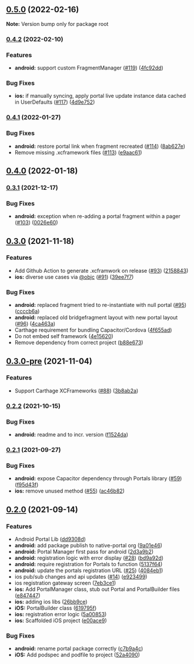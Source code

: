 ## [0.5.0](https://github.com/ionic-team/ionic-portals/compare/0.4.2...0.5.0) (2022-02-16)

**Note:** Version bump only for package root

### [0.4.2](https://github.com/ionic-team/ionic-portals/compare/0.4.1...0.4.2) (2022-02-10)


### Features

* **android:** support custom FragmentManager ([#119](https://github.com/ionic-team/ionic-portals/issues/119)) ([4fc92dd](https://github.com/ionic-team/ionic-portals/commit/4fc92dde2389978b8fe521aa9ae718246b00f0c4))


### Bug Fixes

* **ios:** if manually syncing, apply portal live update instance data cached in UserDefaults ([#117](https://github.com/ionic-team/ionic-portals/issues/117)) ([4d9e752](https://github.com/ionic-team/ionic-portals/commit/4d9e752dc917ffb73902becf97c4910ae8816c76))

### [0.4.1](https://github.com/ionic-team/ionic-portals/compare/0.4.0...0.4.1) (2022-01-27)


### Bug Fixes

* **android:** restore portal link when fragment recreated ([#114](https://github.com/ionic-team/ionic-portals/issues/114)) ([8ab627e](https://github.com/ionic-team/ionic-portals/commit/8ab627e3ae7af079a095e9deb5a59e13ec7ceffa))
* Remove missing .xcframework files ([#113](https://github.com/ionic-team/ionic-portals/issues/113)) ([e9aac61](https://github.com/ionic-team/ionic-portals/commit/e9aac611ebe05d5d52f503486ac26eb6a7f25709))

## [0.4.0](https://github.com/ionic-team/ionic-portals/compare/0.3.1...0.4.0) (2022-01-18)

### [0.3.1](https://github.com/ionic-team/ionic-portals/compare/0.3.0...0.3.1) (2021-12-17)


### Bug Fixes

* **android:** exception when re-adding a portal fragment within a pager ([#103](https://github.com/ionic-team/ionic-portals/issues/103)) ([0026e60](https://github.com/ionic-team/ionic-portals/commit/0026e601ba6c847e463de010b21ce203389f9ce1))

## [0.3.0](https://github.com/ionic-team/ionic-portals/compare/0.3.0-pre...0.3.0) (2021-11-18)


### Features

* Add Github Action to generate .xcframwork on release ([#93](https://github.com/ionic-team/ionic-portals/issues/93)) ([2158843](https://github.com/ionic-team/ionic-portals/commit/215884321f037feeea07a8cb09246bc1264b8d19))
* **ios:** diverse use cases via [@objc](https://github.com/objc) ([#91](https://github.com/ionic-team/ionic-portals/issues/91)) ([39ee7f7](https://github.com/ionic-team/ionic-portals/commit/39ee7f7d2945420a7e3ef24064ea951f2c7e0e48))


### Bug Fixes

* **android:** replaced fragment tried to re-instantiate with null portal ([#95](https://github.com/ionic-team/ionic-portals/issues/95)) ([ccccb6a](https://github.com/ionic-team/ionic-portals/commit/ccccb6a5a7eba8f235a7674518a62add2f2c1670))
* **android:** replaced old bridgefragment layout with new portal layout ([#96](https://github.com/ionic-team/ionic-portals/issues/96)) ([4ca463a](https://github.com/ionic-team/ionic-portals/commit/4ca463ab8cfff70e783b99ac5231f339508b2265))
* Carthage requirement for bundling Capacitor/Cordova ([4f655ad](https://github.com/ionic-team/ionic-portals/commit/4f655adbb1279a808e26c32a252cb46bcb96eb04))
* Do not embed self framework ([4e15620](https://github.com/ionic-team/ionic-portals/commit/4e15620ee4872c4f047597d73cffadf8b21b9cca))
* Remove dependency from correct project ([b88e673](https://github.com/ionic-team/ionic-portals/commit/b88e67367d140016fb2d8269a07b10f8048fb57c))

## [0.3.0-pre](https://github.com/ionic-team/ionic-portals/compare/0.2.2...0.3.0-pre) (2021-11-04)


### Features

* Support Carthage XCFrameworks ([#88](https://github.com/ionic-team/ionic-portals/issues/88)) ([3b8ab2a](https://github.com/ionic-team/ionic-portals/commit/3b8ab2a03f588321ac53827a77b01b537298141b))

### [0.2.2](https://github.com/ionic-team/ionic-portals/compare/0.2.1...0.2.2) (2021-10-15)


### Bug Fixes

* **android:** readme and to incr. version ([f1524da](https://github.com/ionic-team/ionic-portals/commit/f1524dad01c9121b15cc88cfa158909e507be80c))

### [0.2.1](https://github.com/ionic-team/ionic-portals/compare/0.2.0...0.2.1) (2021-09-27)


### Bug Fixes

* **android:** expose Capacitor dependency through Portals library ([#59](https://github.com/ionic-team/ionic-portals/issues/59)) ([f95d43f](https://github.com/ionic-team/ionic-portals/commit/f95d43f337821b2aafdaba1a58fbb50c0fcc6d30))
* **ios:** remove unused method ([#55](https://github.com/ionic-team/ionic-portals/issues/55)) ([ac46b82](https://github.com/ionic-team/ionic-portals/commit/ac46b822c1e92048b58812a54ed2cc22b676a9a2))

## [0.2.0](https://github.com/ionic-team/ionic-portals/compare/2d3a9b2981738d3584d00a829a8677179bce229f...0.2.0) (2021-09-14)


### Features

* Android Portal Lib ([dd9308d](https://github.com/ionic-team/ionic-portals/commit/dd9308df2b22c9902e0fcb6d0a006e33db5d5cc8))
* **android:** add package publish to native-portal org ([9a01e46](https://github.com/ionic-team/ionic-portals/commit/9a01e469a4f60191aa88f837a4fc6a6105d4698e))
* **android:** Portal Manager first pass for android ([2d3a9b2](https://github.com/ionic-team/ionic-portals/commit/2d3a9b2981738d3584d00a829a8677179bce229f))
* **android:** registration logic with error display ([#28](https://github.com/ionic-team/ionic-portals/issues/28)) ([bd9a92d](https://github.com/ionic-team/ionic-portals/commit/bd9a92de7cc1d80683903835e67dfeb4386dbfd5))
* **android:** require registration for Portals to function ([5137f64](https://github.com/ionic-team/ionic-portals/commit/5137f64e5da07c3215ddc041c29b77aef877a3f7))
* **android:** update the portals registration URL ([#25](https://github.com/ionic-team/ionic-portals/issues/25)) ([4084eb1](https://github.com/ionic-team/ionic-portals/commit/4084eb176d0b233f940731bbdf2edffbd61d2043))
* ios pub/sub changes and api updates ([#14](https://github.com/ionic-team/ionic-portals/issues/14)) ([e923499](https://github.com/ionic-team/ionic-portals/commit/e923499302005e312cb9412b498ba9b34504a6f6))
* ios registration gateway screen ([7eb3ce1](https://github.com/ionic-team/ionic-portals/commit/7eb3ce1628365c16e31a7e3282ec0568195b4124))
* **ios:** Add PortalManager class, stub out Portal and PortalBuilder files ([e847447](https://github.com/ionic-team/ionic-portals/commit/e8474478b0a1bc50730dbdd8509bfc73d75250fb))
* **ios:** adding ios libs ([26bb9ce](https://github.com/ionic-team/ionic-portals/commit/26bb9ce981668157f07441502713eda8ce419eab))
* **iOS:** PortalBuilder class ([619795f](https://github.com/ionic-team/ionic-portals/commit/619795f4fb27d16babe615c563ce9f5fb64df1cc))
* **ios:** registration error logic ([5a00853](https://github.com/ionic-team/ionic-portals/commit/5a0085344d8ac0f43b64c7ce6a69ed09ba1a20c8))
* **ios:** Scaffolded iOS project ([e00ace9](https://github.com/ionic-team/ionic-portals/commit/e00ace93512994001fe60107d15c54cd65fab530))


### Bug Fixes

* **android:** rename portal package correctly ([c7b9a4c](https://github.com/ionic-team/ionic-portals/commit/c7b9a4c4753f30c1401a64a4ee8e0bae5cfc8018))
* **iOS:** Add podspec and podfile to project ([52a4090](https://github.com/ionic-team/ionic-portals/commit/52a409048e2d4860e5afe692b711326eff8397f2))

